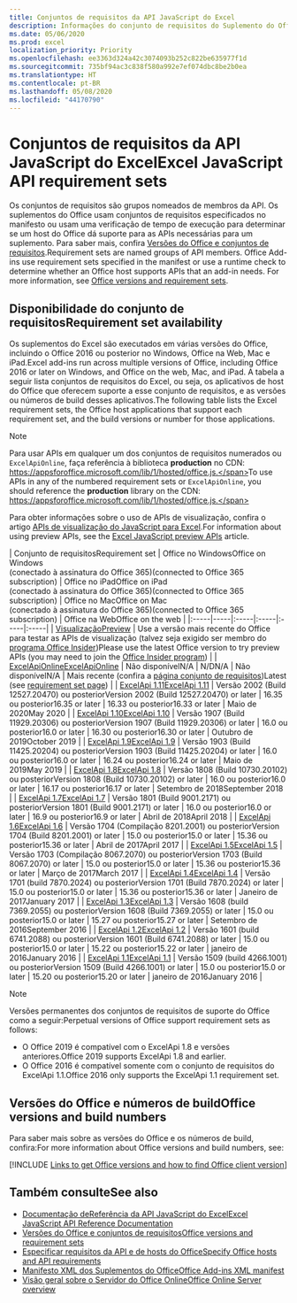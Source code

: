 ```yaml
---
title: Conjuntos de requisitos da API JavaScript do Excel
description: Informações do conjunto de requisitos do Suplemento do Office para builds do Excel.
ms.date: 05/06/2020
ms.prod: excel
localization_priority: Priority
ms.openlocfilehash: ee3363d324a42c3074093b252c822be635977f1d
ms.sourcegitcommit: 735bf94ac3c838f580a992e7ef074dbc8be2b0ea
ms.translationtype: HT
ms.contentlocale: pt-BR
ms.lasthandoff: 05/08/2020
ms.locfileid: "44170790"
---
```

# <a name="excel-javascript-api-requirement-sets"></a><span data-ttu-id="bb911-103">Conjuntos de requisitos da API JavaScript do Excel</span><span class="sxs-lookup"><span data-stu-id="bb911-103">Excel JavaScript API requirement sets</span></span>

<span data-ttu-id="bb911-p101">Os conjuntos de requisitos são grupos nomeados de membros da API. Os suplementos do Office usam conjuntos de requisitos especificados no manifesto ou usam uma verificação de tempo de execução para determinar se um host do Office dá suporte para as APIs necessárias para um suplemento. Para saber mais, confira [Versões do Office e conjuntos de requisitos](../../develop/office-versions-and-requirement-sets.md).</span><span class="sxs-lookup"><span data-stu-id="bb911-p101">Requirement sets are named groups of API members. Office Add-ins use requirement sets specified in the manifest or use a runtime check to determine whether an Office host supports APIs that an add-in needs. For more information, see [Office versions and requirement sets](../../develop/office-versions-and-requirement-sets.md).</span></span>

## <a name="requirement-set-availability"></a><span data-ttu-id="bb911-107">Disponibilidade do conjunto de requisitos</span><span class="sxs-lookup"><span data-stu-id="bb911-107">Requirement set availability</span></span>

<span data-ttu-id="bb911-108">Os suplementos do Excel são executados em várias versões do Office, incluindo o Office 2016 ou posterior no Windows, Office na Web, Mac e iPad.</span><span class="sxs-lookup"><span data-stu-id="bb911-108">Excel add-ins run across multiple versions of Office, including Office 2016 or later on Windows, and Office on the web, Mac, and iPad.</span></span> <span data-ttu-id="bb911-109">A tabela a seguir lista conjuntos de requisitos do Excel, ou seja, os aplicativos de host do Office que oferecem suporte a esse conjunto de requisitos, e as versões ou números de build desses aplicativos.</span><span class="sxs-lookup"><span data-stu-id="bb911-109">The following table lists the Excel requirement sets, the Office host applications that support each requirement set, and the build versions or number for those applications.</span></span>

> [!NOTE]
> <span data-ttu-id="bb911-110">Para usar APIs em qualquer um dos conjuntos de requisitos numerados ou `ExcelApiOnline`, faça referência à biblioteca **production** no CDN: https://appsforoffice.microsoft.com/lib/1/hosted/office.js.</span><span class="sxs-lookup"><span data-stu-id="bb911-110">To use APIs in any of the numbered requirement sets or `ExcelApiOnline`, you should reference the **production** library on the CDN: https://appsforoffice.microsoft.com/lib/1/hosted/office.js.</span></span>
>
> <span data-ttu-id="bb911-111">Para obter informações sobre o uso de APIs de visualização, confira o artigo [APIs de visualização do JavaScript para Excel](excel-preview-apis.md).</span><span class="sxs-lookup"><span data-stu-id="bb911-111">For information about using preview APIs, see the [Excel JavaScript preview APIs](excel-preview-apis.md) article.</span></span>

|  <span data-ttu-id="bb911-112">Conjunto de requisitos</span><span class="sxs-lookup"><span data-stu-id="bb911-112">Requirement set</span></span>  |  <span data-ttu-id="bb911-113">Office no Windows</span><span class="sxs-lookup"><span data-stu-id="bb911-113">Office on Windows</span></span><br><span data-ttu-id="bb911-114">(conectado à assinatura do Office 365)</span><span class="sxs-lookup"><span data-stu-id="bb911-114">(connected to Office 365 subscription)</span></span>  |  <span data-ttu-id="bb911-115">Office no iPad</span><span class="sxs-lookup"><span data-stu-id="bb911-115">Office on iPad</span></span><br><span data-ttu-id="bb911-116">(conectado à assinatura do Office 365)</span><span class="sxs-lookup"><span data-stu-id="bb911-116">(connected to Office 365 subscription)</span></span>  |  <span data-ttu-id="bb911-117">Office no Mac</span><span class="sxs-lookup"><span data-stu-id="bb911-117">Office on Mac</span></span><br><span data-ttu-id="bb911-118">(conectado à assinatura do Office 365)</span><span class="sxs-lookup"><span data-stu-id="bb911-118">(connected to Office 365 subscription)</span></span>  | <span data-ttu-id="bb911-119">Office na Web</span><span class="sxs-lookup"><span data-stu-id="bb911-119">Office on the web</span></span> |
|:-----|-----|:-----|:-----|:-----|:-----|
| [<span data-ttu-id="bb911-120">Visualização</span><span class="sxs-lookup"><span data-stu-id="bb911-120">Preview</span></span>](excel-preview-apis.md)  | <span data-ttu-id="bb911-121">Use a versão mais recente do Office para testar as APIs de visualização (talvez seja exigido ser membro do [programa Office Insider](https://insider.office.com))</span><span class="sxs-lookup"><span data-stu-id="bb911-121">Please use the latest Office version to try preview APIs (you may need to join the [Office Insider program](https://insider.office.com))</span></span> |
| [<span data-ttu-id="bb911-122">ExcelApiOnline</span><span class="sxs-lookup"><span data-stu-id="bb911-122">ExcelApiOnline</span></span>](excel-api-online-requirement-set.md) | <span data-ttu-id="bb911-123">Não disponível</span><span class="sxs-lookup"><span data-stu-id="bb911-123">N/A</span></span> | <span data-ttu-id="bb911-124">N/D</span><span class="sxs-lookup"><span data-stu-id="bb911-124">N/A</span></span> | <span data-ttu-id="bb911-125">Não disponível</span><span class="sxs-lookup"><span data-stu-id="bb911-125">N/A</span></span> | <span data-ttu-id="bb911-126">Mais recente (confira a [página conjunto de requisitos](./excel-api-online-requirement-set.md))</span><span class="sxs-lookup"><span data-stu-id="bb911-126">Latest (see [requirement set page](./excel-api-online-requirement-set.md))</span></span> |
| [<span data-ttu-id="bb911-127">ExcelApi 1.11</span><span class="sxs-lookup"><span data-stu-id="bb911-127">ExcelApi 1.11</span></span>](excel-api-1-11-requirement-set.md) | <span data-ttu-id="bb911-128">Versão 2002 (Build 12527.20470) ou posterior</span><span class="sxs-lookup"><span data-stu-id="bb911-128">Version 2002 (Build 12527.20470) or later</span></span> | <span data-ttu-id="bb911-129">16.35 ou posterior</span><span class="sxs-lookup"><span data-stu-id="bb911-129">16.35 or later</span></span> | <span data-ttu-id="bb911-130">16.33 ou posterior</span><span class="sxs-lookup"><span data-stu-id="bb911-130">16.33 or later</span></span> | <span data-ttu-id="bb911-131">Maio de 2020</span><span class="sxs-lookup"><span data-stu-id="bb911-131">May 2020</span></span> |
| [<span data-ttu-id="bb911-132">ExcelApi 1.10</span><span class="sxs-lookup"><span data-stu-id="bb911-132">ExcelApi 1.10</span></span>](excel-api-1-10-requirement-set.md) | <span data-ttu-id="bb911-133">Versão 1907 (Build 11929.20306) ou posterior</span><span class="sxs-lookup"><span data-stu-id="bb911-133">Version 1907 (Build 11929.20306) or later</span></span> | <span data-ttu-id="bb911-134">16.0 ou posterior</span><span class="sxs-lookup"><span data-stu-id="bb911-134">16.0 or later</span></span> | <span data-ttu-id="bb911-135">16.30 ou posterior</span><span class="sxs-lookup"><span data-stu-id="bb911-135">16.30 or later</span></span> | <span data-ttu-id="bb911-136">Outubro de 2019</span><span class="sxs-lookup"><span data-stu-id="bb911-136">October 2019</span></span> |
| [<span data-ttu-id="bb911-137">ExcelApi 1.9</span><span class="sxs-lookup"><span data-stu-id="bb911-137">ExcelApi 1.9</span></span>](excel-api-1-9-requirement-set.md)  | <span data-ttu-id="bb911-138">Versão 1903 (Build 11425.20204) ou posterior</span><span class="sxs-lookup"><span data-stu-id="bb911-138">Version 1903 (Build 11425.20204) or later</span></span> | <span data-ttu-id="bb911-139">16.0 ou posterior</span><span class="sxs-lookup"><span data-stu-id="bb911-139">16.0 or later</span></span> | <span data-ttu-id="bb911-140">16.24 ou posterior</span><span class="sxs-lookup"><span data-stu-id="bb911-140">16.24 or later</span></span> | <span data-ttu-id="bb911-141">Maio de 2019</span><span class="sxs-lookup"><span data-stu-id="bb911-141">May 2019</span></span> |
| [<span data-ttu-id="bb911-142">ExcelApi 1.8</span><span class="sxs-lookup"><span data-stu-id="bb911-142">ExcelApi 1.8</span></span>](excel-api-1-8-requirement-set.md)  | <span data-ttu-id="bb911-143">Versão 1808 (Build 10730.20102) ou posterior</span><span class="sxs-lookup"><span data-stu-id="bb911-143">Version 1808 (Build 10730.20102) or later</span></span> | <span data-ttu-id="bb911-144">16.0 ou posterior</span><span class="sxs-lookup"><span data-stu-id="bb911-144">16.0 or later</span></span> | <span data-ttu-id="bb911-145">16.17 ou posterior</span><span class="sxs-lookup"><span data-stu-id="bb911-145">16.17 or later</span></span> | <span data-ttu-id="bb911-146">Setembro de 2018</span><span class="sxs-lookup"><span data-stu-id="bb911-146">September 2018</span></span> |
| [<span data-ttu-id="bb911-147">ExcelApi 1.7</span><span class="sxs-lookup"><span data-stu-id="bb911-147">ExcelApi 1.7</span></span>](excel-api-1-7-requirement-set.md)  | <span data-ttu-id="bb911-148">Versão 1801 (Build 9001.2171) ou posterior</span><span class="sxs-lookup"><span data-stu-id="bb911-148">Version 1801 (Build 9001.2171) or later</span></span>   | <span data-ttu-id="bb911-149">16.0 ou posterior</span><span class="sxs-lookup"><span data-stu-id="bb911-149">16.0 or later</span></span>  | <span data-ttu-id="bb911-150">16.9 ou posterior</span><span class="sxs-lookup"><span data-stu-id="bb911-150">16.9 or later</span></span>  | <span data-ttu-id="bb911-151">Abril de 2018</span><span class="sxs-lookup"><span data-stu-id="bb911-151">April 2018</span></span> |
| [<span data-ttu-id="bb911-152">ExcelApi 1.6</span><span class="sxs-lookup"><span data-stu-id="bb911-152">ExcelApi 1.6</span></span>](excel-api-1-6-requirement-set.md)  | <span data-ttu-id="bb911-153">Versão 1704 (Compilação 8201.2001) ou posterior</span><span class="sxs-lookup"><span data-stu-id="bb911-153">Version 1704 (Build 8201.2001) or later</span></span>   | <span data-ttu-id="bb911-154">15.0 ou posterior</span><span class="sxs-lookup"><span data-stu-id="bb911-154">15.0 or later</span></span>  | <span data-ttu-id="bb911-155">15.36 ou posterior</span><span class="sxs-lookup"><span data-stu-id="bb911-155">15.36 or later</span></span> | <span data-ttu-id="bb911-156">Abril de 2017</span><span class="sxs-lookup"><span data-stu-id="bb911-156">April 2017</span></span> |
| [<span data-ttu-id="bb911-157">ExcelApi 1.5</span><span class="sxs-lookup"><span data-stu-id="bb911-157">ExcelApi 1.5</span></span>](excel-api-1-5-requirement-set.md)  | <span data-ttu-id="bb911-158">Versão 1703 (Compilação 8067.2070) ou posterior</span><span class="sxs-lookup"><span data-stu-id="bb911-158">Version 1703 (Build 8067.2070) or later</span></span>   | <span data-ttu-id="bb911-159">15.0 ou posterior</span><span class="sxs-lookup"><span data-stu-id="bb911-159">15.0 or later</span></span>  | <span data-ttu-id="bb911-160">15.36 ou posterior</span><span class="sxs-lookup"><span data-stu-id="bb911-160">15.36 or later</span></span> | <span data-ttu-id="bb911-161">Março de 2017</span><span class="sxs-lookup"><span data-stu-id="bb911-161">March 2017</span></span> |
| [<span data-ttu-id="bb911-162">ExcelApi 1.4</span><span class="sxs-lookup"><span data-stu-id="bb911-162">ExcelApi 1.4</span></span>](excel-api-1-4-requirement-set.md)  | <span data-ttu-id="bb911-163">Versão 1701 (build 7870.2024) ou posterior</span><span class="sxs-lookup"><span data-stu-id="bb911-163">Version 1701 (Build 7870.2024) or later</span></span>   | <span data-ttu-id="bb911-164">15.0 ou posterior</span><span class="sxs-lookup"><span data-stu-id="bb911-164">15.0 or later</span></span>  | <span data-ttu-id="bb911-165">15.36 ou posterior</span><span class="sxs-lookup"><span data-stu-id="bb911-165">15.36 or later</span></span> | <span data-ttu-id="bb911-166">Janeiro de 2017</span><span class="sxs-lookup"><span data-stu-id="bb911-166">January 2017</span></span> |
| [<span data-ttu-id="bb911-167">ExcelApi 1.3</span><span class="sxs-lookup"><span data-stu-id="bb911-167">ExcelApi 1.3</span></span>](excel-api-1-3-requirement-set.md)  | <span data-ttu-id="bb911-168">Versão 1608 (build 7369.2055) ou posterior</span><span class="sxs-lookup"><span data-stu-id="bb911-168">Version 1608 (Build 7369.2055) or later</span></span>   | <span data-ttu-id="bb911-169">15.0 ou posterior</span><span class="sxs-lookup"><span data-stu-id="bb911-169">15.0 or later</span></span> | <span data-ttu-id="bb911-170">15.27 ou posterior</span><span class="sxs-lookup"><span data-stu-id="bb911-170">15.27 or later</span></span> | <span data-ttu-id="bb911-171">Setembro de 2016</span><span class="sxs-lookup"><span data-stu-id="bb911-171">September 2016</span></span> |
| [<span data-ttu-id="bb911-172">ExcelApi 1.2</span><span class="sxs-lookup"><span data-stu-id="bb911-172">ExcelApi 1.2</span></span>](excel-api-1-2-requirement-set.md)  | <span data-ttu-id="bb911-173">Versão 1601 (build 6741.2088) ou posterior</span><span class="sxs-lookup"><span data-stu-id="bb911-173">Version 1601 (Build 6741.2088) or later</span></span>   | <span data-ttu-id="bb911-174">15.0 ou posterior</span><span class="sxs-lookup"><span data-stu-id="bb911-174">15.0 or later</span></span> | <span data-ttu-id="bb911-175">15.22 ou posterior</span><span class="sxs-lookup"><span data-stu-id="bb911-175">15.22 or later</span></span> | <span data-ttu-id="bb911-176">janeiro de 2016</span><span class="sxs-lookup"><span data-stu-id="bb911-176">January 2016</span></span> |
| [<span data-ttu-id="bb911-177">ExcelApi 1.1</span><span class="sxs-lookup"><span data-stu-id="bb911-177">ExcelApi 1.1</span></span>](excel-api-1-1-requirement-set.md)  | <span data-ttu-id="bb911-178">Versão 1509 (build 4266.1001) ou posterior</span><span class="sxs-lookup"><span data-stu-id="bb911-178">Version 1509 (Build 4266.1001) or later</span></span>   | <span data-ttu-id="bb911-179">15.0 ou posterior</span><span class="sxs-lookup"><span data-stu-id="bb911-179">15.0 or later</span></span> | <span data-ttu-id="bb911-180">15.20 ou posterior</span><span class="sxs-lookup"><span data-stu-id="bb911-180">15.20 or later</span></span> | <span data-ttu-id="bb911-181">janeiro de 2016</span><span class="sxs-lookup"><span data-stu-id="bb911-181">January 2016</span></span> |

> [!NOTE]
> <span data-ttu-id="bb911-182">Versões permanentes dos conjuntos de requisitos de suporte do Office como a seguir:</span><span class="sxs-lookup"><span data-stu-id="bb911-182">Perpetual versions of Office support requirement sets as follows:</span></span>
>
> - <span data-ttu-id="bb911-183">O Office 2019 é compatível com o ExcelApi 1.8 e versões anteriores.</span><span class="sxs-lookup"><span data-stu-id="bb911-183">Office 2019 supports ExcelApi 1.8 and earlier.</span></span>
> - <span data-ttu-id="bb911-184">O Office 2016 é compatível somente com o conjunto de requisitos do ExcelApi 1.1.</span><span class="sxs-lookup"><span data-stu-id="bb911-184">Office 2016 only supports the ExcelApi 1.1 requirement set.</span></span>

## <a name="office-versions-and-build-numbers"></a><span data-ttu-id="bb911-185">Versões do Office e números de build</span><span class="sxs-lookup"><span data-stu-id="bb911-185">Office versions and build numbers</span></span>

<span data-ttu-id="bb911-186">Para saber mais sobre as versões do Office e os números de build, confira:</span><span class="sxs-lookup"><span data-stu-id="bb911-186">For more information about Office versions and build numbers, see:</span></span>

[!INCLUDE [Links to get Office versions and how to find Office client version](../../includes/links-get-office-versions-builds.md)]

## <a name="see-also"></a><span data-ttu-id="bb911-187">Também consulte</span><span class="sxs-lookup"><span data-stu-id="bb911-187">See also</span></span>

- [<span data-ttu-id="bb911-188">Documentação deReferência da API JavaScript do Excel</span><span class="sxs-lookup"><span data-stu-id="bb911-188">Excel JavaScript API Reference Documentation</span></span>](/javascript/api/excel)
- [<span data-ttu-id="bb911-189">Versões do Office e conjuntos de requisitos</span><span class="sxs-lookup"><span data-stu-id="bb911-189">Office versions and requirement sets</span></span>](../../develop/office-versions-and-requirement-sets.md)
- [<span data-ttu-id="bb911-190">Especificar requisitos da API e de hosts do Office</span><span class="sxs-lookup"><span data-stu-id="bb911-190">Specify Office hosts and API requirements</span></span>](../../develop/specify-office-hosts-and-api-requirements.md)
- [<span data-ttu-id="bb911-191">Manifesto XML dos Suplementos do Office</span><span class="sxs-lookup"><span data-stu-id="bb911-191">Office Add-ins XML manifest</span></span>](../../develop/add-in-manifests.md)
- [<span data-ttu-id="bb911-192">Visão geral sobre o Servidor do Office Online</span><span class="sxs-lookup"><span data-stu-id="bb911-192">Office Online Server overview</span></span>](/officeonlineserver/office-online-server-overview)
